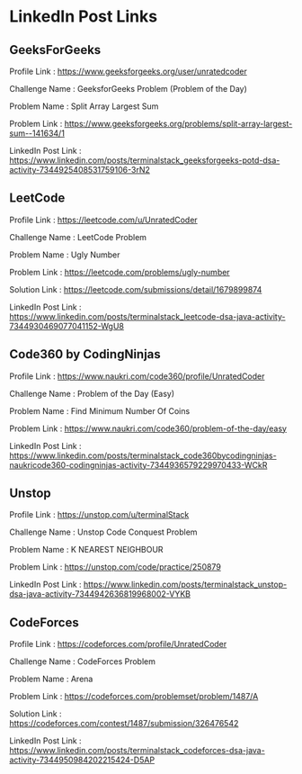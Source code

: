 # LinkedIn Post Links

## GeeksForGeeks

Profile Link : https://www.geeksforgeeks.org/user/unratedcoder

Challenge Name : GeeksforGeeks Problem (Problem of the Day)

Problem Name : Split Array Largest Sum

Problem Link : https://www.geeksforgeeks.org/problems/split-array-largest-sum--141634/1

LinkedIn Post Link : https://www.linkedin.com/posts/terminalstack_geeksforgeeks-potd-dsa-activity-7344925408531759106-3rN2

## LeetCode

Profile Link : https://leetcode.com/u/UnratedCoder

Challenge Name : LeetCode Problem

Problem Name : Ugly Number

Problem Link : https://leetcode.com/problems/ugly-number

Solution Link : https://leetcode.com/submissions/detail/1679899874

LinkedIn Post Link : https://www.linkedin.com/posts/terminalstack_leetcode-dsa-java-activity-7344930469077041152-WgU8

## Code360 by CodingNinjas

Profile Link : https://www.naukri.com/code360/profile/UnratedCoder

Challenge Name : Problem of the Day (Easy)

Problem Name : Find Minimum Number Of Coins

Problem Link : https://www.naukri.com/code360/problem-of-the-day/easy

LinkedIn Post Link : https://www.linkedin.com/posts/terminalstack_code360bycodingninjas-naukricode360-codingninjas-activity-7344936579229970433-WCkR

## Unstop

Profile Link : https://unstop.com/u/terminalStack

Challenge Name : Unstop Code Conquest Problem

Problem Name : K NEAREST NEIGHBOUR

Problem Link : https://unstop.com/code/practice/250879

LinkedIn Post Link : https://www.linkedin.com/posts/terminalstack_unstop-dsa-java-activity-7344942636819968002-VYKB

## CodeForces

Profile Link : https://codeforces.com/profile/UnratedCoder

Challenge Name : CodeForces Problem

Problem Name : Arena

Problem Link : https://codeforces.com/problemset/problem/1487/A

Solution Link : https://codeforces.com/contest/1487/submission/326476542

LinkedIn Post Link : https://www.linkedin.com/posts/terminalstack_codeforces-dsa-java-activity-7344950984202215424-D5AP
